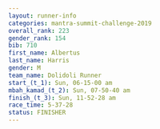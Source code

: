 ```yaml
---
layout: runner-info 
categories: mantra-summit-challenge-2019 
overall_rank: 223
gender_rank: 154
bib: 710
first_name: Albertus
last_name: Harris
gender: M
team_name: Dolidoli Runner
start_(t_1): Sun, 06-15-00 am
mbah_kamad_(t_2): Sun, 07-50-40 am
finish_(t_3): Sun, 11-52-28 am
race_time: 5-37-28
status: FINISHER
---
```

